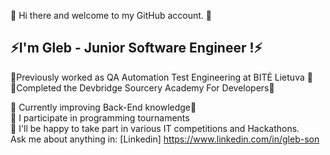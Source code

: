 👋 Hi there and welcome to my GitHub account. 👋 <br>
 <h2>⚡I'm Gleb - Junior Software Engineer !⚡️</h2>

🐝Previously worked as QA Automation Test Engineering at BITĖ Lietuva 🐝<br>
🧠Completed the Devbridge Sourcery Academy For Developers🧠

🌱 Currently improving Back-End knowledge🌱 <br>
🏅 I participate in programming tournaments<br>
🎉 I'll be happy to take part in various IT competitions and Hackathons.<br>
 Ask me about anything in: [Linkedin] https://www.linkedin.com/in/gleb-son <br>
